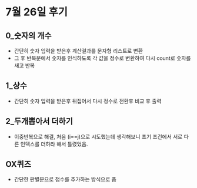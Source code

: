 # 7월 26일 후기

## 0_숫자의 개수
- 간단히 숫자 입력을 받은후 계산결과를 문자형 리스트로 변환
- 그 후 반복문에서 숫자를 인식하도록 각 값을 정수로 변환하여 다시 count로 숫자를 새고 반복
## 1_상수
- 간단히 숫자 입력을 받은후 뒤집어서 다시 정수로 전환후 비교 후 출력 
## 2_두개뽑아서 더하기
- 이중반복으로 해결, 처음 (i==j)으로 시도했는데 생각해보니 초기 조건에서 서로 다른 인덱스를 더하라 해서 틀렸었음.
## OX퀴즈
- 간단한 판별문으로 점수를 추가하는 방식으로 품